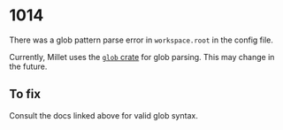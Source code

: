 # 1014

There was a glob pattern parse error in `workspace.root` in the config file.

Currently, Millet uses the [`glob` crate](https://docs.rs/glob/latest/glob) for glob parsing. This may change in the future.

## To fix

Consult the docs linked above for valid glob syntax.
